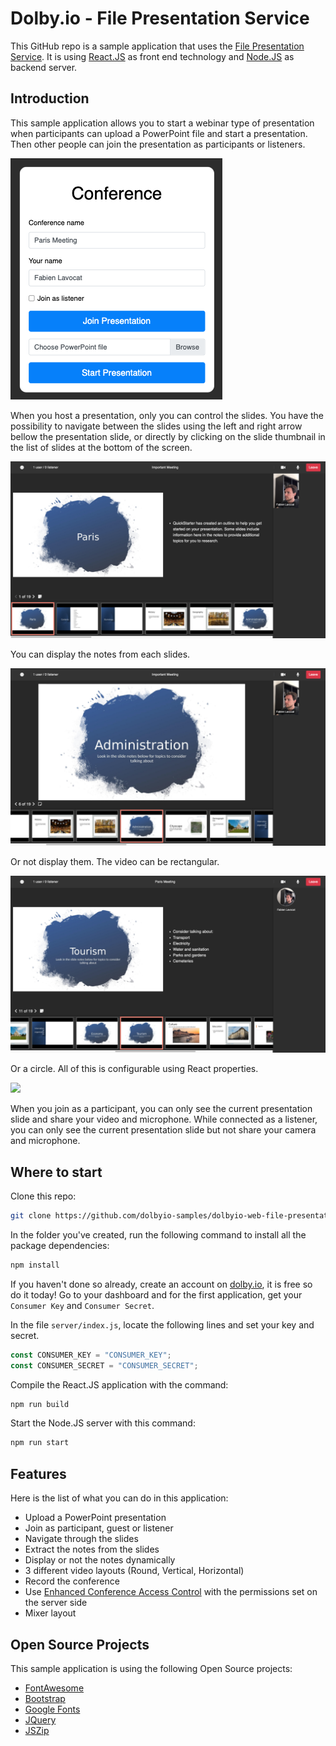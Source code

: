 # Dolby.io - File Presentation Service

This GitHub repo is a sample application that uses the [File Presentation Service](https://dolby.io/developers/interactivity-apis/reference/client-sdk/reference-javascript/filepresentationservice). It is using [React.JS](https://reactjs.org) as front end technology and [Node.JS](https://nodejs.org) as backend server.

## Introduction

This sample application allows you to start a webinar type of presentation when participants can upload a PowerPoint file and start a presentation. Then other people can join the presentation as participants or listeners.

![Start](wiki/start.png)

When you host a presentation, only you can control the slides. You have the possibility to navigate between the slides using the left and right arrow bellow the presentation slide, or directly by clicking on the slide thumbnail in the list of slides at the bottom of the screen.

![](wiki/rectangular-with-notes.png)

You can display the notes from each slides.

![](wiki/rectangular-without-notes.png)

Or not display them. The video can be rectangular.

![](wiki/round-with-notes.png)

Or a circle. All of this is configurable using React properties.

![](wiki/participant.png)

When you join as a participant, you can only see the current presentation slide and share your video and microphone. While connected as a listener, you can only see the current presentation slide but not share your camera and microphone.

## Where to start

Clone this repo:
```bash
git clone https://github.com/dolbyio-samples/dolbyio-web-file-presentation-service
```

In the folder you've created, run the following command to install all the package dependencies:

```bash
npm install
```

If you haven't done so already, create an account on [dolby.io](https://dolby.io/signup), it is free so do it today! Go to your dashboard and for the first application, get your `Consumer Key` and `Consumer Secret`.

In the file `server/index.js`, locate the following lines and set your key and secret.

```javascript
const CONSUMER_KEY = "CONSUMER_KEY";
const CONSUMER_SECRET = "CONSUMER_SECRET";
```

Compile the React.JS application with the command:

```bash
npm run build
```

Start the Node.JS server with this command:

```bash
npm run start
```

## Features

Here is the list of what you can do in this application:
- Upload a PowerPoint presentation
- Join as participant, guest or listener
- Navigate through the slides
- Extract the notes from the slides
- Display or not the notes dynamically
- 3 different video layouts (Round, Vertical, Horizontal)
- Record the conference
- Use [Enhanced Conference Access Control](https://dolby.io/developers/interactivity-apis/guides/enhanced-conference-access-control) with the permissions set on the server side
- Mixer layout

## Open Source Projects

This sample application is using the following Open Source projects:
- [FontAwesome](https://fontawesome.com)
- [Bootstrap](https://getbootstrap.com)
- [Google Fonts](https://fonts.google.com)
- [JQuery](https://jquery.com)
- [JSZip](https://stuk.github.io/jszip/)
